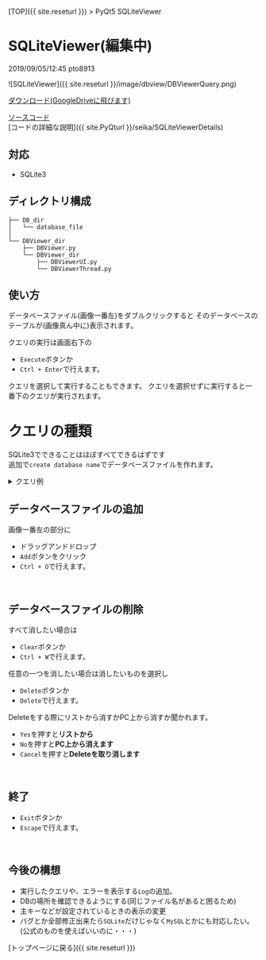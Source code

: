 [TOP]({{ site.reseturl }}) > PyQt5 SQLiteViewer

# SQLiteViewer(編集中)
2019/09/05/12:45 pto8913

![SQLiteViewer]({{ site.reseturl }}/image/dbview/DBViewerQuery.png)<br>

[ダウンロード(GoogleDriveに飛びます)](https://drive.google.com/open?id=1X_UPObRyp5KzBHq8z3nXidQAvBf2NNzB)<br>

[ソースコード](https://github.com/pto8913/PyQt5-s-tools/tree/master/DBViewer)<br>
[コードの詳細な説明]({{ site.PyQturl }}/seika/SQLiteViewerDetails)<br>

## 対応

* SQLite3

## ディレクトリ構成

```PlainText
├── DB_dir
│   └── database_file
│
└── DBViewer_dir
    ├── DBViewer.py
    └── DBViewer_dir
        ├── DBViewerUI.py
        └── DBViewerThread.py
```

## 使い方

データベースファイル(画像一番左)をダブルクリックすると
そのデータベースのテーブルが(画像真ん中に)表示されます。

クエリの実行は画面右下の
* `Execute`ボタンか
* `Ctrl + Enter`で行えます。

クエリを選択して実行することもできます。
クエリを選択せずに実行すると一番下のクエリが実行されます。
<br>

# クエリの種類

SQLite3でできることはほぼすべてできるはずです<br>
追加で`create database name`でデータベースファイルを作れます。

<details>
<summary> クエリ例 </summary>

例
```SQL
pragma foreign_keys = 1;

create table user(id integer, name text);
// create table user(id integer default 1, name text default 'no value')

insert into user(id, name) values(1, pto);

alter table user add column mail text;
// alter table user rename to friends;

SELECT * FROM user;

update user set id = 2 where name = 'pto';

delete from user where id = 2;

drop table user;
```
</details>

## データベースファイルの追加

画像一番左の部分に
* ドラッグアンドドロップ
* `Add`ボタンをクリック
* `Ctrl + O`で行えます。
<br>

## データベースファイルの削除

すべて消したい場合は
* `Clear`ボタンか
* `Ctrl + W`で行えます。

任意の一つを消したい場合は消したいものを選択し
* `Delete`ボタンか
* `Delete`で行えます。

Deleteをする際にリストから消すかPC上から消すか聞かれます。
* `Yes`を押すと**リストから**
* `No`を押すと**PC上から消えます**
* `Cancel`を押すと**Deleteを取り消します**
<br>

## 終了

* `Exit`ボタンか
* `Escape`で行えます。
<br>

## 今後の構想
* 実行したクエリや、エラーを表示する`Log`の追加。
* DBの場所を確認できるようにする(同じファイル名があると困るため)
* 主キーなどが設定されているときの表示の変更
* バグとか全部修正出来たら`SQLite`だけじゃなく`MySQL`とかにも対応したい。(公式のものを使えばいいのに・・・)<br>


[トップページに戻る]({{ site.reseturl }})